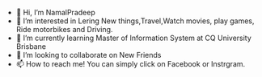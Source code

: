 - 👋 Hi, I’m NamalPradeep
- 👀 I’m interested in Lering New things,Travel,Watch movies, play games, Ride motorbikes and Driving.
- 🌱 I’m currently learning Master of Information System at CQ University Brisbane
- 💞️ I’m looking to collaborate on New Friends
- 📫 How to reach me! You can simply click on Facebook or Instrgram.

<!---
NamalPradeep/NamalPradeep is a ✨ special ✨ repository because its `README.md` (this file) appears on your GitHub profile.
You can click the Preview link to take a look at your changes.
--->
